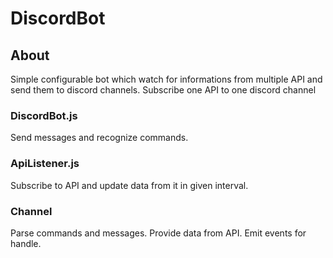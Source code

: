 # DiscordBot
## About
Simple configurable bot which watch for informations from multiple API and send them to discord channels. Subscribe one API to one discord channel
### DiscordBot.js
Send messages and recognize commands.
### ApiListener.js
Subscribe to API and update data from it in given interval.
### Channel
Parse commands and messages. Provide data from API. Emit events for handle.
